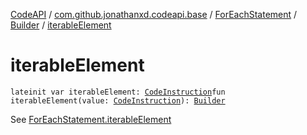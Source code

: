 [CodeAPI](../../../index.md) / [com.github.jonathanxd.codeapi.base](../../index.md) / [ForEachStatement](../index.md) / [Builder](index.md) / [iterableElement](.)

# iterableElement

`lateinit var iterableElement: `[`CodeInstruction`](../../../com.github.jonathanxd.codeapi/-code-instruction.md)`fun iterableElement(value: `[`CodeInstruction`](../../../com.github.jonathanxd.codeapi/-code-instruction.md)`): `[`Builder`](index.md)

See [ForEachStatement.iterableElement](../iterable-element.md)

